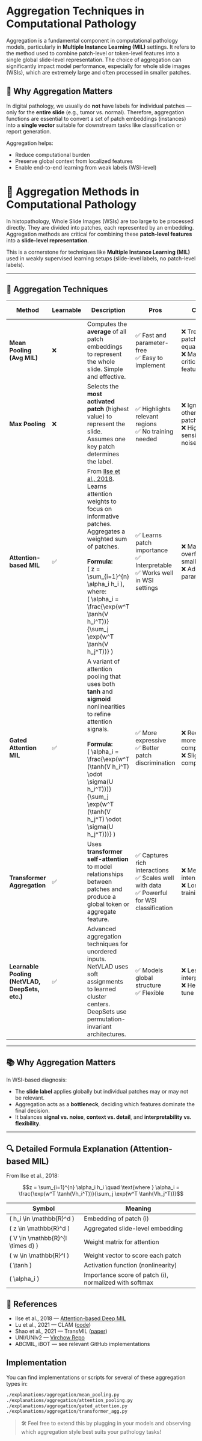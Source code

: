 # Aggregation Techniques in Computational Pathology

Aggregation is a fundamental component in computational pathology models, particularly in **Multiple Instance Learning (MIL)** settings. It refers to the method used to combine patch-level or token-level features into a single global slide-level representation. The choice of aggregation can significantly impact model performance, especially for whole slide images (WSIs), which are extremely large and often processed in smaller patches.

## 📌 Why Aggregation Matters

In digital pathology, we usually do **not** have labels for individual patches — only for the **entire slide** (e.g., tumor vs. normal). Therefore, aggregation functions are essential to convert a set of patch embeddings (instances) into a **single vector** suitable for downstream tasks like classification or report generation.

Aggregation helps:
- Reduce computational burden
- Preserve global context from localized features
- Enable end-to-end learning from weak labels (WSI-level)

# 🔄 Aggregation Methods in Computational Pathology

In histopathology, Whole Slide Images (WSIs) are too large to be processed directly. They are divided into patches, each represented by an embedding. Aggregation methods are critical for combining these **patch-level features** into a **slide-level representation**.

This is a cornerstone for techniques like **Multiple Instance Learning (MIL)** used in weakly supervised learning setups (slide-level labels, no patch-level labels).

---

## 🧠 Aggregation Techniques

| **Method** | **Learnable** | **Description** | **Pros** | **Cons** | **Example Models** |
|------------|---------------|-----------------|----------|----------|---------------------|
| **Mean Pooling (Avg MIL)** | ❌ | Computes the **average** of all patch embeddings to represent the whole slide. Simple and effective. | ✅ Fast and parameter-free<br>✅ Easy to implement | ❌ Treats all patches equally<br>❌ May dilute critical features | ViT (baseline), CLAM (avg variant) |
| **Max Pooling** | ❌ | Selects the **most activated patch** (highest value) to represent the slide. Assumes one key patch determines the label. | ✅ Highlights relevant regions<br>✅ No training needed | ❌ Ignores all other patches<br>❌ Highly sensitive to noise | DeepMIL |
| **Attention-based MIL** | ✅ | From [Ilse et al., 2018](https://arxiv.org/abs/1802.04712). Learns attention weights to focus on informative patches. Aggregates a weighted sum of patches. <br><br>**Formula:**<br>\( z = \sum_{i=1}^{n} \alpha_i h_i \), where:<br>\( \alpha_i = \frac{\exp(w^T \tanh(V h_i^T))}{\sum_j \exp(w^T \tanh(V h_j^T))} \) | ✅ Learns patch importance<br>✅ Interpretable<br>✅ Works well in WSI settings | ❌ May overfit on small data<br>❌ Adds parameters | CLAM, TransMIL, iBOT |
| **Gated Attention MIL** | ✅ | A variant of attention pooling that uses both **tanh** and **sigmoid** nonlinearities to refine attention signals. <br><br>**Formula:**<br>\( \alpha_i = \frac{\exp(w^T (\tanh(V h_i^T) \odot \sigma(U h_i^T)))}{\sum_j \exp(w^T (\tanh(V h_j^T) \odot \sigma(U h_j^T)))} \) | ✅ More expressive<br>✅ Better patch discrimination | ❌ Requires more compute<br>❌ Slightly complex | CLAM (gated), ABCMIL |
| **Transformer Aggregation** | ✅ | Uses **transformer self-attention** to model relationships between patches and produce a global token or aggregate feature. | ✅ Captures rich interactions<br>✅ Scales well with data<br>✅ Powerful for WSI classification | ❌ Memory intensive<br>❌ Longer training time | TransMIL, UNI, UNIv2, RudolfV |
| **Learnable Pooling (NetVLAD, DeepSets, etc.)** | ✅ | Advanced aggregation techniques for unordered inputs. NetVLAD uses soft assignments to learned cluster centers. DeepSets use permutation-invariant architectures. | ✅ Models global structure<br>✅ Flexible | ❌ Less interpretable<br>❌ Heavier to tune | PathFormer, retrieval models |

---

## 📚 Why Aggregation Matters

In WSI-based diagnosis:
- The **slide label** applies globally but individual patches may or may not be relevant.
- Aggregation acts as a **bottleneck**, deciding which features dominate the final decision.
- It balances **signal vs. noise**, **context vs. detail**, and **interpretability vs. flexibility**.

---

## 🔍 Detailed Formula Explanation (Attention-based MIL)

From Ilse et al., 2018:

``` math
z = \sum_{i=1}^{n} \alpha_i h_i \quad \text{where } \alpha_i = \frac{\exp(w^T \tanh(Vh_i^T))}{\sum_j \exp(w^T \tanh(Vh_j^T))}
```

| Symbol | Meaning |
|--------|---------|
| \( h_i \in \mathbb{R}^d \) | Embedding of patch \(i\) |
| \( z \in \mathbb{R}^d \) | Aggregated slide-level embedding |
| \( V \in \mathbb{R}^{l \times d} \) | Weight matrix for attention |
| \( w \in \mathbb{R}^l \) | Weight vector to score each patch |
| \( \tanh \) | Activation function (nonlinearity) |
| \( \alpha_i \) | Importance score of patch \(i\), normalized with softmax |


## 📂 References

- Ilse et al., 2018 — [Attention-based Deep MIL](https://arxiv.org/abs/1802.04712)
- Lu et al., 2021 — CLAM ([code](https://github.com/mahmoodlab/CLAM))
- Shao et al., 2021 — TransMIL ([paper](https://arxiv.org/abs/2106.00908))
- UNI/UNIv2 — [Virchow Repo](https://github.com/BatsResearch/Virchow)
- ABCMIL, iBOT — see relevant GitHub implementations

## Implementation

You can find implementations or scripts for several of these aggregation types in:
``` bash
./explanations/aggregation/mean_pooling.py
./explanations/aggregation/attention_pooling.py
./explanations/aggregation/gated_attention.py
./explanations/aggregation/transformer_agg.py
```

> 🛠️ Feel free to extend this by plugging in your models and observing which aggregation style best suits your pathology tasks!
